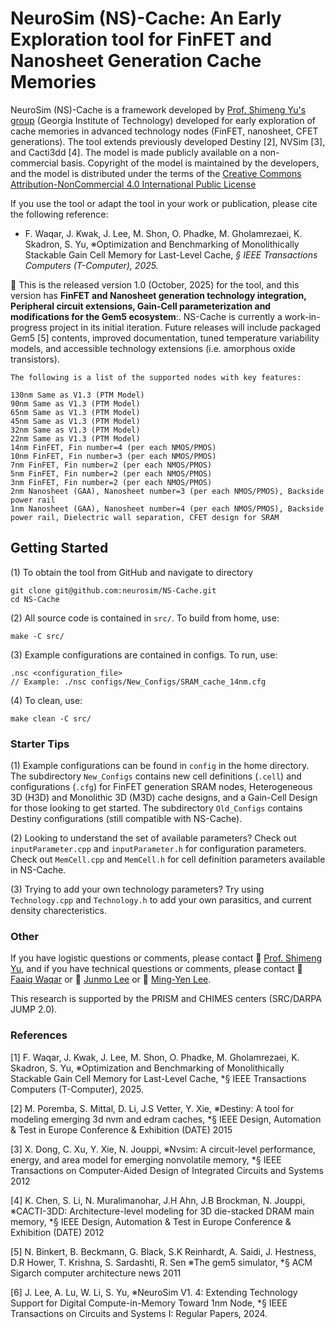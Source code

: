 # NeuroSim (NS)-Cache: An Early Exploration tool for FinFET and Nanosheet Generation Cache Memories

NeuroSim (NS)-Cache is a framework developed by [Prof. Shimeng Yu's group](https://shimeng.ece.gatech.edu/) (Georgia Institute of Technology) developed for early exploration of cache memories in advanced technology nodes (FinFET, nanosheet, CFET generations). The tool extends previously developed Destiny [2], NVSim [3], and Cacti3dd [4]. The model is made publicly available on a non-commercial basis. Copyright of the model is maintained by the developers, and the model is distributed under the terms of the [Creative Commons Attribution-NonCommercial 4.0 International Public License](http://creativecommons.org/licenses/by-nc/4.0/legalcode)

If you use the tool or adapt the tool in your work or publication, please cite the following reference:

* F. Waqar, J. Kwak, J. Lee, M. Shon, O. Phadke, M. Gholamrezaei, K. Skadron, S. Yu, ※Optimization and Benchmarking of Monolithically Stackable Gain Cell Memory for Last-Level Cache, *§ IEEE Transactions Computers (T-Computer), 2025.*
<DOI to be generated>

:star2: This is the released version 1.0 (October, 2025) for the tool, and this version has **FinFET and Nanosheet generation technology integration, Peripheral circuit extensions, Gain-Cell parameterization and modifications for the Gem5 ecosystem**:. NS-Cache is currently a work-in-progress project in its initial iteration. Future releases will include packaged Gem5 [5] contents, improved documentation, tuned temperature variability models, and accessible technology extensions (i.e. amorphous oxide transistors).

```
The following is a list of the supported nodes with key features:

130nm Same as V1.3 (PTM Model)
90nm Same as V1.3 (PTM Model)
65nm Same as V1.3 (PTM Model)
45nm Same as V1.3 (PTM Model)
32nm Same as V1.3 (PTM Model)
22nm Same as V1.3 (PTM Model)
14nm FinFET, Fin number=4 (per each NMOS/PMOS)
10nm FinFET, Fin number=3 (per each NMOS/PMOS)
7nm FinFET, Fin number=2 (per each NMOS/PMOS)
5nm FinFET, Fin number=2 (per each NMOS/PMOS)
3nm FinFET, Fin number=2 (per each NMOS/PMOS)
2nm Nanosheet (GAA), Nanosheet number=3 (per each NMOS/PMOS), Backside power rail
1nm Nanosheet (GAA), Nanosheet number=4 (per each NMOS/PMOS), Backside power rail, Dielectric wall separation, CFET design for SRAM
```

## Getting Started
(1) To obtain the tool from GitHub and navigate to directory
```
git clone git@github.com:neurosim/NS-Cache.git
cd NS-Cache
```

(2) All source code is contained in `src/`. To build from home, use:
```
make -C src/
```

(3) Example configurations are contained in configs. To run, use:
```
.nsc <configuration_file>
// Example: ./nsc configs/New_Configs/SRAM_cache_14nm.cfg
```

(4) To clean, use:
```
make clean -C src/
```

### Starter Tips
(1) Example configurations can be found in `config` in the home directory. The subdirectory `New_Configs` contains new cell definitions (`.cell`) and configurations (`.cfg`) for FinFET generation SRAM nodes, Heterogeneous 3D (H3D) and Monolithic 3D (M3D) cache designs, and a Gain-Cell Design for those looking to get started. The subdirectory `Old_Configs` contains Destiny configurations (still compatible with NS-Cache).

(2) Looking to understand the set of available parameters? Check out `inputParameter.cpp` and `inputParameter.h` for configuration parameters. Check out `MemCell.cpp` and `MemCell.h` for cell definition parameters available in NS-Cache.

(3) Trying to add your own technology parameters? Try using `Technology.cpp` and `Technology.h` to add your own parasitics, and current density charecteristics.

### Other
If you have logistic questions or comments, please contact :man: [Prof. Shimeng Yu](mailto:shimeng.yu@ece.gatech.edu), and if you have technical questions or comments, please contact :man: [Faaiq Waqar](mailto:faaiq.waqar@gatech.edu) or :man: [Junmo Lee](mailto:junmolee@gatech.edu) or :man: [Ming-Yen Lee](mailto:mlee838@gatech.edu).

This research is supported by the PRISM and CHIMES centers (SRC/DARPA JUMP 2.0).

### References
[1] F. Waqar, J. Kwak, J. Lee, M. Shon, O. Phadke, M. Gholamrezaei, K. Skadron, S. Yu, ※Optimization and Benchmarking of Monolithically Stackable Gain Cell Memory for Last-Level Cache, *§ IEEE Transactions Computers (T-Computer), 2025.

[2] M. Poremba, S. Mittal, D. Li, J.S Vetter, Y. Xie, ※Destiny: A tool for modeling emerging 3d nvm and edram caches, *§ IEEE Design, Automation & Test in Europe Conference & Exhibition (DATE) 2015

[3] X. Dong, C. Xu, Y. Xie, N. Jouppi, ※Nvsim: A circuit-level performance, energy, and area model for emerging nonvolatile memory, *§ IEEE Transactions on Computer-Aided Design of Integrated Circuits and Systems 2012

[4] K. Chen, S. Li, N. Muralimanohar, J.H Ahn, J.B Brockman, N. Jouppi, ※CACTI-3DD: Architecture-level modeling for 3D die-stacked DRAM main memory, *§ IEEE Design, Automation & Test in Europe Conference & Exhibition (DATE) 2012

[5] N. Binkert, B. Beckmann, G. Black, S.K Reinhardt, A. Saidi, J. Hestness, D.R Hower, T. Krishna, S. Sardashti, R. Sen ※The gem5 simulator, *§ ACM Sigarch computer architecture news 2011

[6] J. Lee, A. Lu, W. Li, S. Yu, ※NeuroSim V1. 4: Extending Technology Support for Digital Compute-in-Memory Toward 1nm Node, *§ IEEE Transactions on Circuits and Systems I: Regular Papers, 2024.
